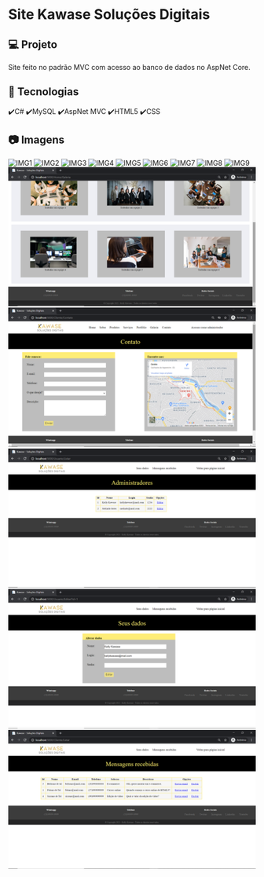 # Site Kawase Soluções Digitais
## 💻 Projeto
Site feito no padrão MVC com acesso ao banco de dados no AspNet Core.
## :rocket: Tecnologias
✔️C#
✔️MySQL
✔️AspNet MVC
✔️HTML5
✔️CSS

## :camera: Imagens
![IMG1](img/1Home.png)
![IMG2](img/2Sobre1.png)
![IMG3](img/3Sobre2.png)
![IMG4](img/4Produtos1.png)
![IMG5](img/5Produtos2.png)
![IMG6](img/6Servicos.png)
![IMG7](img/7Portfolio1.png)
![IMG8](img/8Portfolio2.png)
![IMG9](img/9Galeria1.png)
![IMG10](img/10Galeria2.png)
![IMG11](img/11Contato.png)
![IMG12](img/12Administradores.png)
![IMG13](img/13Editar.png)
![IMG14](img/14Mensagens.png)
